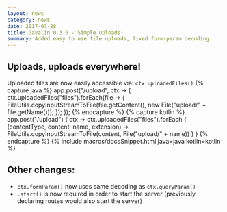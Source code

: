 ```yaml
---
layout: news
category: news
date: 2017-07-28
title: Javalin 0.3.6 - Simple uploads!
summary: Added easy to use file uploads, fixed form-param decoding
---
```


## Uploads, uploads everywhere!
Uploaded files are now easily accessible via: `ctx.uploadedFiles()`
{% capture java %}
app.post("/upload", ctx -> {
    ctx.uploadedFiles("files").forEach(file -> {
        FileUtils.copyInputStreamToFile(file.getContent(), new File("upload/" + file.getName()));
    });
});
{% endcapture %}
{% capture kotlin %}
app.post("/upload") { ctx ->
    ctx.uploadedFiles("files").forEach { (contentType, content, name, extension) ->
        FileUtils.copyInputStreamToFile(content, File("upload/" + name))
    }
}
{% endcapture %}
{% include macros/docsSnippet.html java=java kotlin=kotlin %}

## Other changes:
* `ctx.formParam()` now uses same decoding as `ctx.queryParam()`
* `.start()` is now required in order to start the server (previously declaring routes would also start the server)
